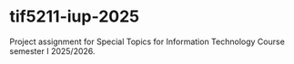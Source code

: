 # tif5211-iup-2025
Project assignment for Special Topics for Information Technology Course semester I 2025/2026.
